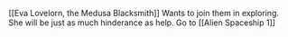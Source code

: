 [[Eva Lovelorn, the Medusa Blacksmith]] Wants to join them in exploring. She will be just as much hinderance as help.
Go to [[Alien Spaceship 1]]
